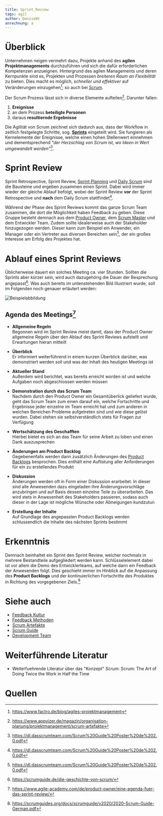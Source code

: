 ```yaml
---
title: Sprint_Review
tags: agil
author: DeniseWt
anrechnung: a
---
```





# Überblick

Unternehmen neigen vermehrt dazu, Projekte anhand des **agilen Projektmanagements** durchzuführen und sich die dafür erforderlichen Kompetenzen anzueignen. Hintergrund
des agilen Managements und deren Kernpunkte sind es, Projekten und Prozessen *breiteren Raum an Flexibilität* zu bieten. Dies macht es möglich, *schneller und
effektiver* auf Veränderungen einzugehen[^1]; so auch bei [Scrum](SCRUM.md).

Der Scrum Prozess lässt sich in diverse Elemente aufteilen[^2]. Darunter fallen:

1. **Ereignisse**
2. an dem Prozess **beteiligte Personen**
3. daraus **resultiernde Ergebnisse**

Die Agilität von Scrum zeichnet sich dadurch aus, dass der Workflow in zeitlich festgelegte Schritte, sog. **[Sprints](Sprint.md)** eingeteilt wird. Sie fungieren als 
Kernelemente der Ereignisse, welche  einen hohen Stellenwert einnehmen und dementsprechend *"der Herzschlag von Scrum ist, wo Ideen in Wert
umgewandelt werden"*[^3].


# Sprint Review

Sprint Retrospective, Sprint Review, [Sprint Planning](Sprint_Planning.md) und [Daily Scrum](Daily_Scrum.md) sind die Bausteine und ergeben 
zusammen einen Sprint. Dabei wird immer wieder der gleiche Ablauf
befolgt, wobei der Sprint Review **vor** der Sprint Retrospective und **nach** dem Daily Scrum stattfindet[^3].

Während der Phase des Sprint Reviews kommt das ganze Scrum Team zusammen, die dort die Möglichkeit haben Feedback zu geben. Diese Gruppe besteht demnach aus dem
[Product Owner](Product_Owner.md), dem [Scrum Master](Scrum_Master.md) und dem Entwickler Team. Zudem sollte idealerweise auch der Stakeholder hinzugezogen werden. 
Dieser kann zum Beispiel ein Anwender, ein Manager oder ein Vertreter aus diversen Bereichen sein[^3], der ein großes Interesse am Erfolg des Projektes hat.


# Ablauf eines Sprint Reviews

Üblicherweise dauert ein solches Meeting ca. vier Stunden. Sollten die Sprints aber kürzer sein, wird auch dazugehörig die Dauer der Besprechung angepasst[^4].
Was auch bereits im untenstehenden Bild illustriert wurde, soll im Folgenden noch genauer erläutert werden:

![Beispielabbildung](https://blog.objectbay.com/hs-fs/hubfs/Sprint_Review_Meeting.jpg?width=621&name=Sprint_Review_Meeting.jpg)


## Agenda des Meetings[^5]

* __Allgemeine Regeln__  
Begonnen wird im Sprint Review meist damit, dass der Product Owner allgemeine Regeln über den Ablauf des Sprint Reviews aufstellt und Erwartungen hieran mitteilt
 
* __Überblick__  
Er informiert weiterführend in einem kurzen Überblick darüber, was demonstriert werden soll und was der Inhalt des heutigen Meetings ist
  
* __Aktueller Stand__  
Außerdem wird berichtet, was bereits erreicht worden ist und welche Aufgaben noch abgeschlossen werden müssen
  
* __Demonstration durch das Scrum Team__  
Nachdem durch den Product Owner ein Gesamtüberlick geliefert wurde, geht das Scrum Team zum einen darauf ein, welche Fortschritte und Ergebnisse jeder einzelne im
Team erreicht hat und zum anderen in welchen Bereichen Probleme aufgetreten sind und wie diese gelöst wurden. Dabei stehen sie selbstverständlich stets für Fragen zur 
Verfügung  
    
* __Wertschätzung des Geschafften__  
Hierbei bietet es sich an das Team für seine Arbeit zu loben und einen Dank auszusprechen
  
* __Änderungen am Product Backlog__  
Gegebenenfalls werden dann zusätzlich Änderungen des [Product Backlogs](Product_Backlog.md) besprochen. Dies enthält eine Auflistung aller Anforderungen für ein zu 
erstellendes Produkt
 
* __Diskussion__  
Änderungen werden oft in Form einer Diskussion erarbeitet. In dieser sind alle Anwesenden dazu eingeladen ihre Änderungsvorschläge anzubringen und auf Basis dessen
einzelne Teile zu überarbeiten. Das wird stets in Anwesenheit des Stakeholders passieren, sodass auch dieser in der Lage ist mögliche Wünsche oder Abneigungen kundzutun
 
* __Erstellung der Inhalte__  
Auf Grundlage des angepassten Product Backlogs werden schlussendlich die Inhalte des nächsten Sprints bestimmt



# Erkenntnis


Demnach beinhaltet ein Sprint den Sprint Review, welcher nochmals in mehrere Bestandteile aufgegliedert werden kann. Schlüsselelement dabei ist vor allem die Demo des
Entwicklerteams, auf welche dann ein Feedback der Anwesenden folgt. Dies geschieht immer im Hinblick auf die Anpassung des **Product Backlogs** und der kontinuierlichen
Fortschritte des Produktes in Richtung des vorgegebenen Ziels.[^6]





# Siehe auch

* [Feedback Kultur](Feedback_Kultur.md)
* [Feedback Methoden](Feedback_Methoden.md)
* [Scrum Artefakte](Scrum_Artefakte.md)
* [Scrum Guide](Scrum_Guide.md)
* [Development Team](Development_Team.md)


# Weiterführende Literatur

* Weiterfuehrende Literatur über das "Konzept" *Scrum*: Scrum: The Art of Doing Twice the Work in Half the Time 

# Quellen

[^1]: https://www.factro.de/blog/agiles-projektmanagement
[^2]: https://www.appvizer.de/magazin/organisation-planung/projektmanagement/scrum-artefakte
[^3]: https://dl.dasscrumteam.com/Scrum%20Guide%20Poster%20de%202.0.pdf
[^4]: https://scrumguide.de/die-geschichte-von-scrum/
[^5]: https://www.agile-academy.com/de/product-owner/eine-agenda-fuer-das-sprint-review/
[^6]: https://scrumguides.org/docs/scrumguide/v2020/2020-Scrum-Guide-German.pdf

